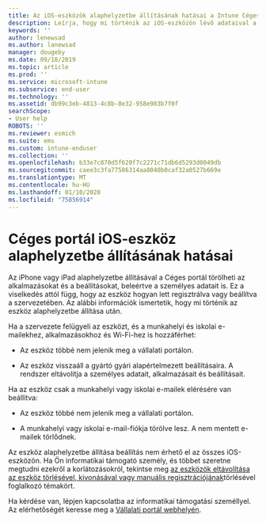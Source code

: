 ```yaml
---
title: Az iOS-eszközök alaphelyzetbe állításának hatásai a Intune Céges portálban | Microsoft Docs
description: Leírja, hogy mi történik az iOS-eszközön lévő adataival a Intune Céges portál való alaphelyzetbe állítása után.
keywords: ''
author: lenewsad
ms.author: lanewsad
manager: dougeby
ms.date: 09/18/2019
ms.topic: article
ms.prod: ''
ms.service: microsoft-intune
ms.subservice: end-user
ms.technology: ''
ms.assetid: db99c3eb-4813-4c8b-8e32-958e983b7f0f
searchScope:
- User help
ROBOTS: ''
ms.reviewer: esmich
ms.suite: ems
ms.custom: intune-enduser
ms.collection: ''
ms.openlocfilehash: b33e7c870d5f620f7c2271c71db6d5293d0049db
ms.sourcegitcommit: caee3c3fa77586314aa8040b0caf32a0527b669e
ms.translationtype: MT
ms.contentlocale: hu-HU
ms.lasthandoff: 01/10/2020
ms.locfileid: "75856914"
---
```

# <a name="effects-of-company-portal-ios-device-reset"></a>Céges portál iOS-eszköz alaphelyzetbe állításának hatásai 

Az iPhone vagy iPad alaphelyzetbe állításával a Céges portál törölheti az alkalmazásokat és a beállításokat, beleértve a személyes adatait is. Ez a viselkedés attól függ, hogy az eszköz hogyan lett regisztrálva vagy beállítva a szervezetében. Az alábbi információk ismertetik, hogy mi történik az eszköz alaphelyzetbe állítása után.  

Ha a szervezete felügyeli az eszközt, és a munkahelyi és iskolai e-mailekhez, alkalmazásokhoz és Wi-Fi-hez is hozzáférhet:

- Az eszköz többé nem jelenik meg a vállalati portálon.  

- Az eszköz visszaáll a gyártó gyári alapértelmezett beállításaira. A rendszer eltávolítja a személyes adatait, alkalmazásait és beállításait.

Ha az eszköz csak a munkahelyi vagy iskolai e-mailek elérésére van beállítva:

- Az eszköz többé nem jelenik meg a vállalati portálon.  

- A munkahelyi vagy iskolai e-mail-fiókja törölve lesz. A nem mentett e-mailek törlődnek.   

Az eszköz alaphelyzetbe állítása beállítás nem érhető el az összes iOS-eszközön. Ha Ön informatikai támogató személy, és többet szeretne megtudni ezekről a korlátozásokról, tekintse meg [az eszközök eltávolítása az eszköz törlésével, kivonásával vagy manuális regisztrációjának](https://docs.microsoft.com/intune/devices-wipe)törlésével foglalkozó témakört.  

Ha kérdése van, lépjen kapcsolatba az informatikai támogatási személlyel. Az elérhetőségét keresse meg a [Vállalati portál webhelyén](https://go.microsoft.com/fwlink/?linkid=2010980).
